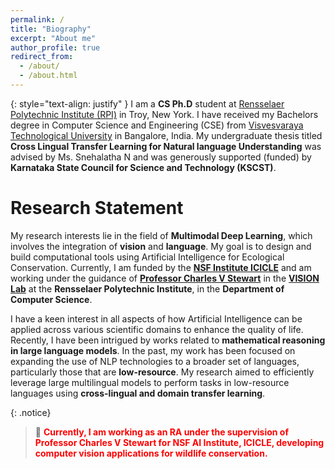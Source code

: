 ```yaml
---
permalink: /
title: "Biography"
excerpt: "About me"
author_profile: true
redirect_from: 
  - /about/
  - /about.html
---
```

{: style="text-align: justify" }
I am a **CS Ph.D** student at [Rensselaer Polytechnic Institute (RPI)](https://rpi.edu/) in Troy, New York. I have received my Bachelors degree in Computer Science and Engineering (CSE) from [Visvesvaraya Technological University](https://vtu.ac.in/) in Bangalore, India. My undergraduate thesis titled **Cross Lingual Transfer Learning for Natural language Understanding** was advised by Ms. Snehalatha N and was generously supported (funded) by **Karnataka State Council for Science and Technology (KSCST)**.<br> 


Research Statement
======

My research interests lie in the field of **Multimodal Deep Learning**, which involves the integration of **vision** and **language**. My goal is to design and build computational tools using Artificial Intelligence for Ecological Conservation. Currently, I am funded by the **[NSF Institute ICICLE](https://icicle.osu.edu/)** and am working under the guidance of **[Professor Charles V Stewart](https://scholar.google.com/citations?hl%253Den%2526user%253D7egtxu0AAAAJ%2526view_op%253Dlist_works%2526sortby%253Dpubdate)** in the **[VISION Lab](https://chuckvisionlab.github.io/)** at the **Rensselaer Polytechnic Institute**, in the **Department of Computer Science**.

I have a keen interest in all aspects of how Artificial Intelligence can be applied across various scientific domains to enhance the quality of life. Recently, I have been intrigued by works related to **mathematical reasoning in large language models**. In the past, my work has been focused on expanding the use of NLP technologies to a broader set of languages, particularly those that are **low-resource**. My research aimed to efficiently leverage large multilingual models to perform tasks in low-resource languages using **cross-lingual and domain transfer learning**. 

{: .notice}
> 🔔
> <span style="color: red;">**Currently, I am working as an RA under the supervision of Professor Charles V Stewart for NSF AI Institute, ICICLE, developing computer vision applications for wildlife conservation.**</span>
